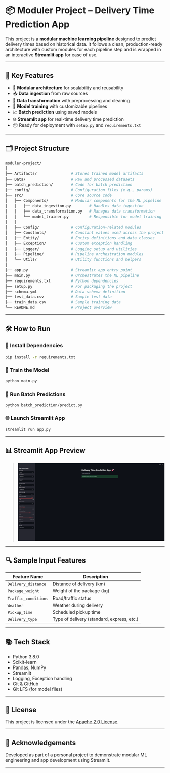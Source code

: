 
# 📦 Moduler Project – Delivery Time Prediction App

This project is a **modular machine learning pipeline** designed to predict delivery times based on historical data. It follows a clean, production-ready architecture with custom modules for each pipeline step and is wrapped in an interactive **Streamlit app** for ease of use.

---

## 🚀 Key Features

- 🔄 **Modular architecture** for scalability and reusability
- 📥 **Data ingestion** from raw sources
- 🧹 **Data transformation** with preprocessing and cleaning
- 🎯 **Model training** with customizable pipelines
- 📈 **Batch prediction** using saved models
- 🌐 **Streamlit app** for real-time delivery time prediction
- 📦 Ready for deployment with `setup.py` and `requirements.txt`

---

## 🗂️ Project Structure

```bash
moduler-project/
│
├── Artifacts/               # Stores trained model artifacts
├── Data/                    # Raw and processed datasets
├── batch_prediction/        # Code for batch prediction
├── config/                  # Configuration files (e.g., params)
├── src/                     # Core source code
│   ├── Components/          # Modular components for the ML pipeline
│   │   ├── data_ingestion.py        # Handles data ingestion
│   │   ├── data_transformation.py   # Manages data transformation
│   │   └── model_trainer.py         # Responsible for model training
│   │
│   ├── Config/              # Configuration-related modules
│   ├── Constants/           # Constant values used across the project
│   ├── Entity/              # Entity definitions and data classes
│   ├── Exception/           # Custom exception handling
│   ├── Logger/              # Logging setup and utilities
│   ├── Pipeline/            # Pipeline orchestration modules
│   └── Utils/               # Utility functions and helpers
│
├── app.py                   # Streamlit app entry point
├── main.py                  # Orchestrates the ML pipeline
├── requirements.txt         # Python dependencies
├── setup.py                 # For packaging the project
├── schema.yml               # Data schema definition
├── test_data.csv            # Sample test data
├── train_data.csv           # Sample training data
└── README.md                # Project overview

```

---

## 🛠️ How to Run

### 🔧 Install Dependencies

```bash
pip install -r requirements.txt
```

### 🚦 Train the Model

```bash
python main.py
```

### 🧪 Run Batch Predictions

```bash
python batch_prediction/predict.py
```

### 🌐 Launch Streamlit App

```bash
streamlit run app.py
```

---

## 📊 Streamlit App Preview

> ![App Preview](app_preview.png)

---

## 🔍 Sample Input Features

| Feature Name       | Description                        |
|--------------------|------------------------------------|
| `Delivery_distance`| Distance of delivery (km)         |
| `Package_weight`   | Weight of the package (kg)         |
| `Traffic_conditions`| Road/traffic status               |
| `Weather`          | Weather during delivery            |
| `Pickup_time`      | Scheduled pickup time              |
| `Delivery_type`    | Type of delivery (standard, express, etc.) |

---

## 📚 Tech Stack

- Python 3.8.0
- Scikit-learn
- Pandas, NumPy
- Streamlit
- Logging, Exception handling
- Git & GitHub
- Git LFS (for model files)

---

## 📝 License

This project is licensed under the [Apache 2.0 License](LICENSE).

---

## 🙌 Acknowledgements

Developed as part of a personal project to demonstrate modular ML engineering and app development using Streamlit.

---
